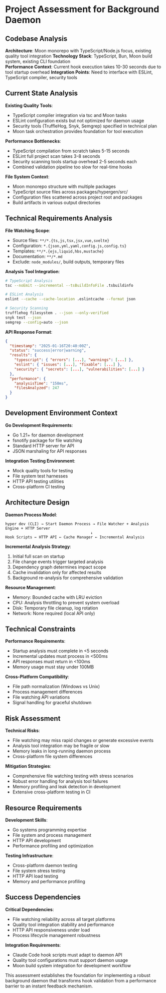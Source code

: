 # Project Assessment for Background Daemon

## Codebase Analysis

**Architecture**: Moon monorepo with TypeScript/Node.js focus, existing quality tool integration
**Technology Stack**: TypeScript, Bun, Moon build system, existing CLI foundation  
**Performance Context**: Current hook execution takes 10-30 seconds due to tool startup overhead
**Integration Points**: Need to interface with ESLint, TypeScript compiler, security tools

## Current State Analysis

**Existing Quality Tools**:
- TypeScript compiler integration via tsc and Moon tasks
- ESLint configuration exists but not optimized for daemon usage
- Security tools (TruffleHog, Snyk, Semgrep) specified in technical plan
- Moon task orchestration provides foundation for tool execution

**Performance Bottlenecks**:
- TypeScript compilation from scratch takes 5-15 seconds
- ESLint full project scan takes 3-8 seconds  
- Security scanning tools startup overhead 2-5 seconds each
- Combined validation pipeline too slow for real-time hooks

**File System Context**:
- Moon monorepo structure with multiple packages
- TypeScript source files across packages/hypergen/src/
- Configuration files scattered across project root and packages
- Build artifacts in various output directories

## Technical Requirements Analysis

**File Watching Scope**:
- Source files: `**/*.{ts,js,tsx,jsx,vue,svelte}`
- Configuration: `*.{json,yml,yaml,config.js,config.ts}`
- Templates: `**/*.{ejs,liquid,hbs,mustache}`
- Documentation: `**/*.md`
- Exclude: `node_modules/`, build outputs, temporary files

**Analysis Tool Integration**:
```bash
# TypeScript Analysis
tsc --noEmit --incremental --tsBuildInfoFile .tsbuildinfo

# ESLint Analysis  
eslint --cache --cache-location .eslintcache --format json

# Security Scanning
trufflehog filesystem . --json --only-verified
snyk test --json
semgrep --config=auto --json
```

**API Response Format**:
```json
{
  "timestamp": "2025-01-16T20:40:00Z",
  "status": "success|error|warning", 
  "results": {
    "typescript": { "errors": [...], "warnings": [...] },
    "eslint": { "issues": [...], "fixable": [...] },
    "security": { "secrets": [...], "vulnerabilities": [...] }
  },
  "performance": {
    "analysisTime": "150ms",
    "filesAnalyzed": 247
  }
}
```

## Development Environment Context

**Go Development Requirements**:
- Go 1.21+ for daemon development
- fsnotify package for file watching
- Standard HTTP server for API
- JSON marshaling for API responses

**Integration Testing Environment**:
- Mock quality tools for testing
- File system test harnesses
- HTTP API testing utilities
- Cross-platform CI testing

## Architecture Design

**Daemon Process Model**:
```
hyper dev (CLI) → Start Daemon Process → File Watcher + Analysis Engine + HTTP Server
                                      ↓
Hook Scripts ← HTTP API ← Cache Manager ← Incremental Analysis
```

**Incremental Analysis Strategy**:
1. Initial full scan on startup
2. File change events trigger targeted analysis
3. Dependency graph determines impact scope
4. Cache invalidation only for affected results
5. Background re-analysis for comprehensive validation

**Resource Management**:
- Memory: Bounded cache with LRU eviction
- CPU: Analysis throttling to prevent system overload  
- Disk: Temporary file cleanup, log rotation
- Network: None required (local API only)

## Technical Constraints

**Performance Requirements**:
- Startup analysis must complete in <5 seconds
- Incremental updates must process in <500ms
- API responses must return in <100ms
- Memory usage must stay under 100MB

**Cross-Platform Compatibility**:
- File path normalization (Windows vs Unix)
- Process management differences
- File watching API variations
- Signal handling for graceful shutdown

## Risk Assessment

**Technical Risks**:
- File watching may miss rapid changes or generate excessive events
- Analysis tool integration may be fragile or slow
- Memory leaks in long-running daemon process
- Cross-platform file system differences

**Mitigation Strategies**:
- Comprehensive file watching testing with stress scenarios
- Robust error handling for analysis tool failures
- Memory profiling and leak detection in development
- Extensive cross-platform testing in CI

## Resource Requirements

**Development Skills**:
- Go systems programming expertise
- File system and process management
- HTTP API development
- Performance profiling and optimization

**Testing Infrastructure**:
- Cross-platform daemon testing
- File system stress testing
- HTTP API load testing
- Memory and performance profiling

## Success Dependencies

**Critical Dependencies**:
- File watching reliability across all target platforms
- Quality tool integration stability and performance
- HTTP API responsiveness under load
- Process lifecycle management robustness

**Integration Requirements**:
- Claude Code hook scripts must adapt to daemon API
- Quality tool configurations must support daemon usage
- Moon build system integration for development workflow

This assessment establishes the foundation for implementing a robust background daemon that transforms hook validation from a performance barrier to an instant feedback mechanism.